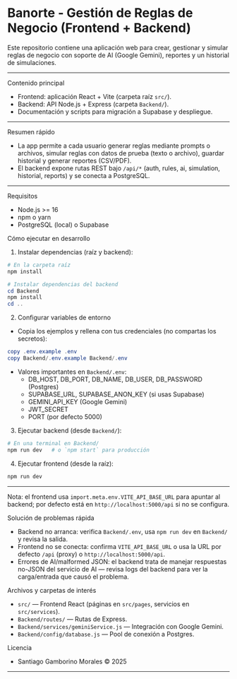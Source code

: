 # Banorte - Gestión de Reglas de Negocio (Frontend + Backend)

Este repositorio contiene una aplicación web para crear, gestionar y simular reglas de negocio con soporte de AI (Google Gemini), reportes y un historial de simulaciones.

--------------------------------------------------------------------------------------------------------------------------------------------------------------------------------------------

Contenido principal
- Frontend: aplicación React + Vite (carpeta raíz `src/`).
- Backend: API Node.js + Express (carpeta `Backend/`).
- Documentación y scripts para migración a Supabase y despliegue.

--------------------------------------------------------------------------------------------------------------------------------------------------------------------------------------------


Resumen rápido
- La app permite a cada usuario generar reglas mediante prompts o archivos, simular reglas con datos de prueba (texto o archivo), guardar historial y generar reportes (CSV/PDF).
- El backend expone rutas REST bajo `/api/*` (auth, rules, ai, simulation, historial, reports) y se conecta a PostgreSQL.

--------------------------------------------------------------------------------------------------------------------------------------------------------------------------------------------


Requisitos
- Node.js >= 16
- npm o yarn
- PostgreSQL (local) o Supabase

Cómo ejecutar en desarrollo

1) Instalar dependencias (raíz y backend):

```powershell
# En la carpeta raíz
npm install

# Instalar dependencias del backend
cd Backend
npm install
cd ..
```

2) Configurar variables de entorno

- Copia los ejemplos y rellena con tus credenciales (no compartas los secretos):

```powershell
copy .env.example .env
copy Backend/.env.example Backend/.env
```

- Valores importantes en `Backend/.env`:
	- DB_HOST, DB_PORT, DB_NAME, DB_USER, DB_PASSWORD (Postgres)
	- SUPABASE_URL, SUPABASE_ANON_KEY (si usas Supabase)
	- GEMINI_API_KEY (Google Gemini)
	- JWT_SECRET
	- PORT (por defecto 5000)

3) Ejecutar backend (desde `Backend/`):

```powershell
# En una terminal en Backend/
npm run dev   # o `npm start` para producción
```

4) Ejecutar frontend (desde la raíz):

```powershell
npm run dev
```

--------------------------------------------------------------------------------------------------------------------------------------------------------------------------------------------


Nota: el frontend usa `import.meta.env.VITE_API_BASE_URL` para apuntar al backend; por defecto está en `http://localhost:5000/api` si no se configura.


Solución de problemas rápida
- Backend no arranca: verifica `Backend/.env`, usa `npm run dev` en `Backend/` y revisa la salida.
- Frontend no se conecta: confirma `VITE_API_BASE_URL` o usa la URL por defecto `/api` (proxy) o `http://localhost:5000/api`.
- Errores de AI/malformed JSON: el backend trata de manejar respuestas no-JSON del servicio de AI — revisa logs del backend para ver la carga/entrada que causó el problema.

Archivos y carpetas de interés
- `src/` — Frontend React (páginas en `src/pages`, servicios en `src/services`).
- `Backend/routes/` — Rutas de Express.
- `Backend/services/geminiService.js` — Integración con Google Gemini.
- `Backend/config/database.js` — Pool de conexión a Postgres.

Licencia
 - Santiago Gamborino Morales © 2025
---


 
